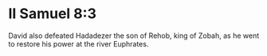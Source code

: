 # II Samuel 8:3

David also defeated Hadadezer the son of Rehob, king of Zobah, as he went to restore his power at the river Euphrates.
